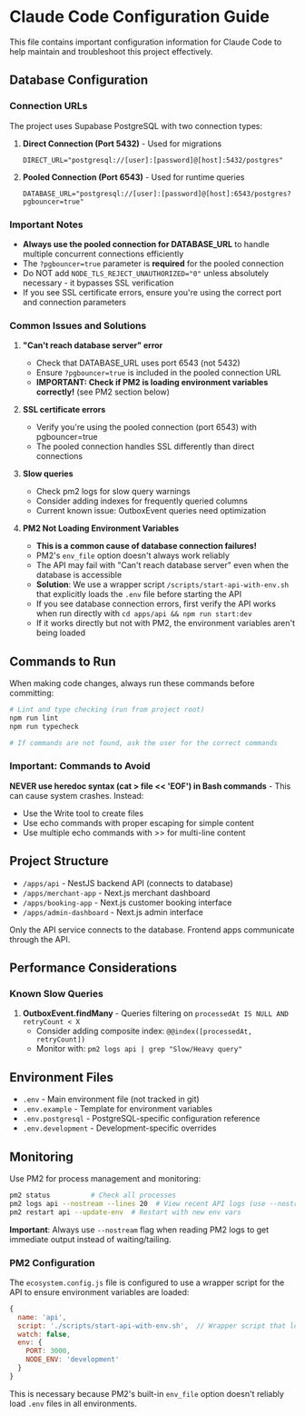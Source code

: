 # Claude Code Configuration Guide

This file contains important configuration information for Claude Code to help maintain and troubleshoot this project effectively.

## Database Configuration

### Connection URLs

The project uses Supabase PostgreSQL with two connection types:

1. **Direct Connection (Port 5432)** - Used for migrations
   ```
   DIRECT_URL="postgresql://[user]:[password]@[host]:5432/postgres"
   ```

2. **Pooled Connection (Port 6543)** - Used for runtime queries
   ```
   DATABASE_URL="postgresql://[user]:[password]@[host]:6543/postgres?pgbouncer=true"
   ```

### Important Notes

- **Always use the pooled connection for DATABASE_URL** to handle multiple concurrent connections efficiently
- The `?pgbouncer=true` parameter is **required** for the pooled connection
- Do NOT add `NODE_TLS_REJECT_UNAUTHORIZED="0"` unless absolutely necessary - it bypasses SSL verification
- If you see SSL certificate errors, ensure you're using the correct port and connection parameters

### Common Issues and Solutions

1. **"Can't reach database server" error**
   - Check that DATABASE_URL uses port 6543 (not 5432)
   - Ensure `?pgbouncer=true` is included in the pooled connection URL
   - **IMPORTANT: Check if PM2 is loading environment variables correctly!** (see PM2 section below)

2. **SSL certificate errors**
   - Verify you're using the pooled connection (port 6543) with pgbouncer=true
   - The pooled connection handles SSL differently than direct connections

3. **Slow queries**
   - Check pm2 logs for slow query warnings
   - Consider adding indexes for frequently queried columns
   - Current known issue: OutboxEvent queries need optimization

4. **PM2 Not Loading Environment Variables**
   - **This is a common cause of database connection failures!**
   - PM2's `env_file` option doesn't always work reliably
   - The API may fail with "Can't reach database server" even when the database is accessible
   - **Solution**: We use a wrapper script `/scripts/start-api-with-env.sh` that explicitly loads the `.env` file before starting the API
   - If you see database connection errors, first verify the API works when run directly with `cd apps/api && npm run start:dev`
   - If it works directly but not with PM2, the environment variables aren't being loaded

## Commands to Run

When making code changes, always run these commands before committing:

```bash
# Lint and type checking (run from project root)
npm run lint
npm run typecheck

# If commands are not found, ask the user for the correct commands
```

### Important: Commands to Avoid

**NEVER use heredoc syntax (cat > file << 'EOF') in Bash commands** - This can cause system crashes. Instead:
- Use the Write tool to create files
- Use echo commands with proper escaping for simple content
- Use multiple echo commands with >> for multi-line content

## Project Structure

- `/apps/api` - NestJS backend API (connects to database)
- `/apps/merchant-app` - Next.js merchant dashboard
- `/apps/booking-app` - Next.js customer booking interface
- `/apps/admin-dashboard` - Next.js admin interface

Only the API service connects to the database. Frontend apps communicate through the API.

## Performance Considerations

### Known Slow Queries

1. **OutboxEvent.findMany** - Queries filtering on `processedAt IS NULL AND retryCount < X`
   - Consider adding composite index: `@@index([processedAt, retryCount])`
   - Monitor with: `pm2 logs api | grep "Slow/Heavy query"`

## Environment Files

- `.env` - Main environment file (not tracked in git)
- `.env.example` - Template for environment variables
- `.env.postgresql` - PostgreSQL-specific configuration reference
- `.env.development` - Development-specific overrides

## Monitoring

Use PM2 for process management and monitoring:
```bash
pm2 status          # Check all processes
pm2 logs api --nostream --lines 20  # View recent API logs (use --nostream to avoid hanging)
pm2 restart api --update-env  # Restart with new env vars
```

**Important**: Always use `--nostream` flag when reading PM2 logs to get immediate output instead of waiting/tailing.

### PM2 Configuration

The `ecosystem.config.js` file is configured to use a wrapper script for the API to ensure environment variables are loaded:
```javascript
{
  name: 'api',
  script: './scripts/start-api-with-env.sh',  // Wrapper script that loads .env
  watch: false,
  env: { 
    PORT: 3000,
    NODE_ENV: 'development'
  }
}
```

This is necessary because PM2's built-in `env_file` option doesn't reliably load `.env` files in all environments.